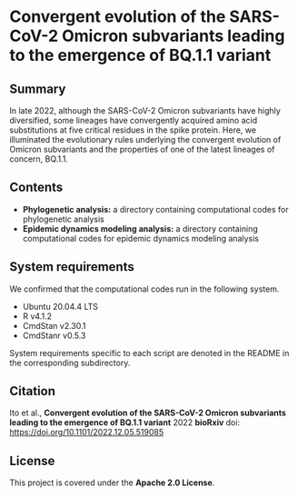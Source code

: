# Convergent evolution of the SARS-CoV-2 Omicron subvariants leading to the emergence of BQ.1.1 variant

## Summary
In late 2022, although the SARS-CoV-2 Omicron subvariants have highly diversified, some lineages have convergently acquired amino acid substitutions at five critical residues in the spike protein. Here, we illuminated the evolutionary rules underlying the convergent evolution of Omicron subvariants and the properties of one of the latest lineages of concern, BQ.1.1.


## Contents
* **Phylogenetic analysis:** a directory containing computational codes for phylogenetic analysis
* **Epidemic dynamics modeling analysis:** a directory containing computational codes for epidemic dynamics modeling analysis

## System requirements
We confirmed that the computational codes run in the following system.
* Ubuntu 20.04.4 LTS
* R v4.1.2
* CmdStan v2.30.1
* CmdStanr v0.5.3

System requirements specific to each script are denoted in the README in the corresponding subdirectory.

## Citation
Ito et al., **Convergent evolution of the SARS-CoV-2 Omicron subvariants leading to the emergence of BQ.1.1 variant** 2022 **bioRxiv**
doi: https://doi.org/10.1101/2022.12.05.519085


## License
This project is covered under the **Apache 2.0 License**.

